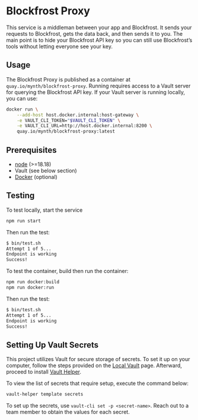 # Blockfrost Proxy

This service is a middleman between your app and Blockfrost. It sends
your requests to Blockfrost, gets the data back, and then sends it to
you. The main point is to hide your Blockfrost API key so you can still
use Blockfrost’s tools without letting everyone see your key.

## Usage

The Blockfrost Proxy is published as a container at
`quay.io/mynth/blockfrost-proxy`. Running requires access to a Vault
server for querying the Blockfrost API key. If your Vault server is
running locally, you can use:

``` sh
docker run \
    --add-host host.docker.internal:host-gateway \
    -e VAULT_CLI_TOKEN="$VAULT_CLI_TOKEN" \
    -e VAULT_CLI_URL=http://host.docker.internal:8200 \
    quay.io/mynth/blockfrost-proxy:latest
```

## Prerequisites

  - [node](https://nodejs.org/download/release/v18.18.2/) (\>=18.18)
  - Vault (see below section)
  - [Docker](https://docs.docker.com/engine/install/) (optional)

## Testing

To test locally, start the service

``` sh
npm run start
```

Then run the test:

``` sh
$ bin/test.sh
Attempt 1 of 5...
Endpoint is working
Success!
```

To test the container, build then run the container:

``` sh
npm run docker:build
npm run docker:run
```

Then run the test:

``` sh
$ bin/test.sh
Attempt 1 of 5...
Endpoint is working
Success!
```

## Setting Up Vault Secrets

This project utilizes Vault for secure storage of secrets. To set it up
on your computer, follow the steps provided on the [Local
Vault](https://github.com/MynthAI/local-vault) page. Afterward, proceed
to install [Vault Helper](https://github.com/MynthAI/vault-helper).

To view the list of secrets that require setup, execute the command
below:

``` bash
vault-helper template secrets
```

To set up the secrets, use `vault-cli set -p <secret-name>`. Reach out
to a team member to obtain the values for each secret.
